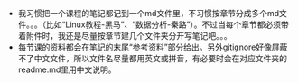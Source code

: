 - 我习惯把一个课程的笔记都记到一个md文件里，不习惯按章节分成多个md文件。。。（比如“Linux教程-黑马”、“数据分析-秦路”）。不过当每个章节都必须带着附件时，我还是尽量按章节建几个文件夹分开写笔记吧。。。
- 每节课的资料都会在笔记的末尾“参考资料”部分给出。另外gitignore好像屏蔽不了中文文件，所以文件名尽量都用英文或拼音，有必要时会在对应文件夹的readme.md里用中文说明。